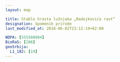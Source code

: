 ```yaml
---
layout: map

title: Stablo hrasta lužnjaka „Radojkovića rast“
designation: Spomenik prirode
last_modified_at: 2018-06-02T23:12:19+02:00

WDPA: [555588984]
BioRaS: [208]
geoSrbija:
  L1_182: [19]
---
```

